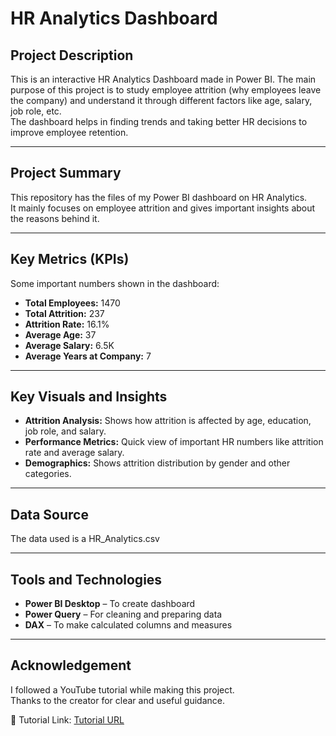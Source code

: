 # HR Analytics Dashboard

## Project Description
This is an interactive HR Analytics Dashboard made in Power BI. The main purpose of this project is to study employee attrition (why employees leave the company) and understand it through different factors like age, salary, job role, etc.  
The dashboard helps in finding trends and taking better HR decisions to improve employee retention.

---

## Project Summary
This repository has the files of my Power BI dashboard on HR Analytics.  
It mainly focuses on employee attrition and gives important insights about the reasons behind it.

---

## Key Metrics (KPIs)
Some important numbers shown in the dashboard:

- **Total Employees:** 1470  
- **Total Attrition:** 237  
- **Attrition Rate:** 16.1%  
- **Average Age:** 37  
- **Average Salary:** 6.5K  
- **Average Years at Company:** 7  

---

## Key Visuals and Insights
- **Attrition Analysis:** Shows how attrition is affected by age, education, job role, and salary.  
- **Performance Metrics:** Quick view of important HR numbers like attrition rate and average salary.  
- **Demographics:** Shows attrition distribution by gender and other categories.  

---

## Data Source
The data used is a HR_Analytics.csv

---

## Tools and Technologies
- **Power BI Desktop** – To create dashboard  
- **Power Query** – For cleaning and preparing data  
- **DAX** – To make calculated columns and measures  

---

## Acknowledgement
I followed a YouTube tutorial while making this project.  
Thanks to the creator for clear and useful guidance.  

🔗 Tutorial Link: [Tutorial URL](https://www.youtube.com/watch?v=j4xlVLgsmNQ&t=129s) 

